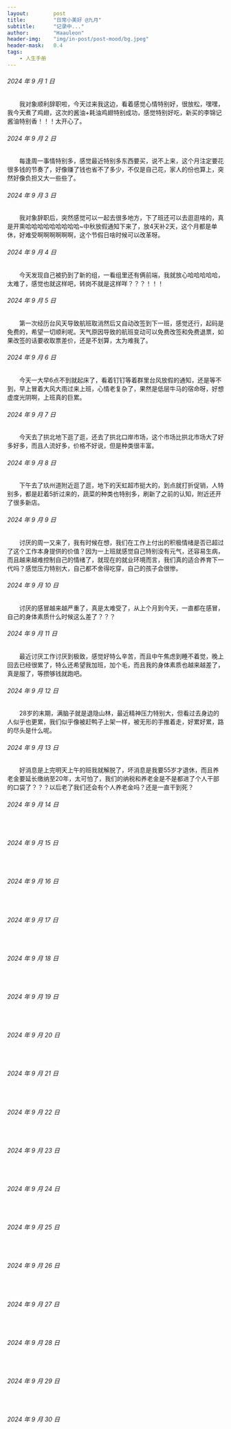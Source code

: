 ```yaml
---
layout:        post
title:         "日常小美好 @九月"
subtitle:      "记录中..."
author:        "Haauleon"
header-img:    "img/in-post/post-mood/bg.jpeg"
header-mask:   0.4
tags:
    - 人生手册
---
```


###### 2024 年 9 月 1 日
&emsp;&emsp;我对象顺利辞职啦，今天过来我这边，看着感觉心情特别好，很放松，嘿嘿，我今天煮了鸡翅，这次的酱油+耗油鸡翅特别成功，感觉特别好吃，新买的李锦记酱油特别香！！！太开心了。

###### 2024 年 9 月 2 日
&emsp;&emsp;每逢周一事情特别多，感觉最近特别多东西要买，说不上来，这个月注定要花很多钱的节奏了，好像赚了钱也省不了多少，不仅是自己花，家人的份也算上，突然好像负担又大一些些了。

###### 2024 年 9 月 3 日
&emsp;&emsp;我对象辞职后，突然感觉可以一起去很多地方，下了班还可以去逛逛啥的，真是开熏哈哈哈哈哈哈哈哈哈~中秋放假通知下来了，放4天补2天，这个月都是单休，好难受啊啊啊啊啊啊，这个节假日啥时候可以改革呀。

###### 2024 年 9 月 4 日
&emsp;&emsp;今天发现自己被扔到了新的组，一看组里还有俩前端，我就放心哈哈哈哈哈，太难了，感觉也就这样吧，转岗不就是这样咩？？？！！！

###### 2024 年 9 月 5 日
&emsp;&emsp;第一次经历台风天导致航班取消然后又自动改签到下一班，感觉还行，起码是免费的，希望一切顺利呢。天气原因导致的航班变动可以免费改签和免费退票，如果改签的话要收取票差价，还是不划算，太为难我了。

###### 2024 年 9 月 6 日
&emsp;&emsp;今天一大早6点不到就起床了，看着钉钉等着群里台风放假的通知，还是等不到，早上冒着大风大雨过来上班，心情老复杂了，果然是低层牛马的宿命呀，好想虚度光阴啊，上班真的巨累。

###### 2024 年 9 月 7 日
&emsp;&emsp;今天去了拱北地下逛了逛，还去了拱北口岸市场，这个市场比拱北市场大了好多好多，而且人流好多，价格不好说，但是种类很丰富。

###### 2024 年 9 月 8 日
&emsp;&emsp;下午去了玖州道附近逛了逛，地下的天虹超市挺大的，到点就打折促销，人特别多，都是赶着5折过来的，蔬菜的种类也特别多，刷新了之前的认知，附近还开了很多新店。

###### 2024 年 9 月 9 日
&emsp;&emsp;讨厌的周一又来了，我有时候在想，我们在工作上付出的积极情绪是否已超过了这个工作本身提供的价值？因为一上班就感觉自己特别没有元气，还容易生病，而且越来越难控制自己的情绪了，就现在的就业环境而言，我们真的适合养育下一代吗？感觉压力特别大，自己都不舍得吃穿，自己的孩子会很惨。

###### 2024 年 9 月 10 日
&emsp;&emsp;讨厌的感冒越来越严重了，真是太难受了，从上个月到今天，一直都在感冒，自己的身体素质什么时候这么差了？？？

###### 2024 年 9 月 11 日
&emsp;&emsp;最近讨厌工作讨厌到极致，感觉好特么辛苦，而且中午焦虑到睡不着觉，晚上回去已经很累了，特么还希望我加班，加个毛，而且我的身体素质也越来越差了，真是服了，等攒够钱就跑吧。

###### 2024 年 9 月 12 日
&emsp;&emsp;28岁的末期，满脑子就是退隐山林，最近精神压力特别大，但看过去身边的人似乎也更累，我们似乎像被赶鸭子上架一样，被无形的手推着走，好累好累，路的尽头是什么呢。

###### 2024 年 9 月 13 日
&emsp;&emsp;好消息是上完明天上午的班我就解脱了，坏消息是我要55岁才退休，而且养老金要延长缴纳至20年，太可怕了，我们的纳税和养老金是不是都进了个人干部的口袋了？？？以后老了我们还会有个人养老金吗？还是一直干到死？

###### 2024 年 9 月 14 日
&emsp;&emsp;

###### 2024 年 9 月 15 日
&emsp;&emsp;

###### 2024 年 9 月 16 日
&emsp;&emsp;

###### 2024 年 9 月 17 日
&emsp;&emsp;

###### 2024 年 9 月 18 日
&emsp;&emsp;

###### 2024 年 9 月 19 日
&emsp;&emsp;

###### 2024 年 9 月 20 日
&emsp;&emsp;

###### 2024 年 9 月 21 日
&emsp;&emsp;

###### 2024 年 9 月 22 日
&emsp;&emsp;

###### 2024 年 9 月 23 日
&emsp;&emsp;

###### 2024 年 9 月 24 日
&emsp;&emsp;

###### 2024 年 9 月 25 日
&emsp;&emsp;

###### 2024 年 9 月 26 日
&emsp;&emsp;

###### 2024 年 9 月 27 日
&emsp;&emsp;

###### 2024 年 9 月 28 日
&emsp;&emsp;

###### 2024 年 9 月 29 日
&emsp;&emsp;

###### 2024 年 9 月 30 日
&emsp;&emsp;

